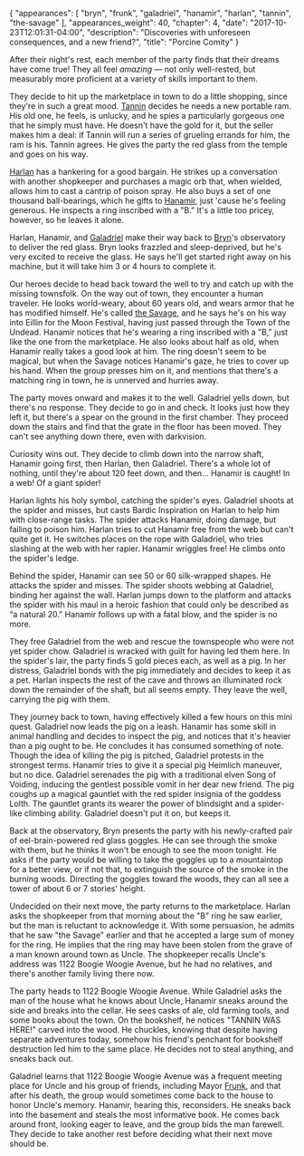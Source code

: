 {
    "appearances": [
        "bryn",
        "frunk",
        "galadriel",
        "hanamir",
        "harlan",
        "tannin",
        "the-savage"
    ],
    "appearances_weight": 40,
    "chapter": 4,
    "date": "2017-10-23T12:01:31-04:00",
    "description": "Discoveries with unforeseen consequences, and a new friend?",
    "title": "Porcine Comity"
}

After their night's rest, each member of the party finds that their dreams have come true! They all feel _amazing_ — not only well-rested, but measurably more proficient at a variety of skills important to them.

They decide to hit up the marketplace in town to do a little shopping, since they're in such a great mood. [Tannin](/characters/tannin/) decides he needs a new portable ram. His old one, he feels, is unlucky, and he spies a particularly gorgeous one that he simply must have. He doesn't have the gold for it, but the seller makes him a deal: if Tannin will run a series of grueling errands for him, the ram is his. Tannin agrees. He gives the party the red glass from the temple and goes on his way.

[Harlan](/characters/harlan/) has a hankering for a good bargain. He strikes up a conversation with another shopkeeper and purchases a magic orb that, when wielded, allows him to cast a cantrip of poison spray. He also buys a set of one thousand ball-bearings, which he gifts to [Hanamir](/characters/hanamir/), just 'cause he's feeling generous. He inspects a ring inscribed with a "B." It's a little too pricey, however, so he leaves it alone.

Harlan, Hanamir, and [Galadriel](/characters/galadriel/) make their way back to [Bryn](/characters/bryn/)'s observatory to deliver the red glass. Bryn looks frazzled and sleep-deprived, but he's very excited to receive the glass. He says he'll get started right away on his machine, but it will take him 3 or 4 hours to complete it. 

Our heroes decide to head back toward the well to try and catch up with the missing townsfolk. On the way out of town, they encounter a human traveler. He looks world-weary, about 60 years old, and wears armor that he has modified himself. He's called [the Savage](/characters/the-savage/), and he says he's on his way into Eillin for the Moon Festival, having just passed through the Town of the Undead. Hanamir notices that he's wearing a ring inscribed with a "B," just like the one from the marketplace. He also looks about half as old, when Hanamir really takes a good look at him. The ring doesn't seem to be magical, but when the Savage notices Hanamir's gaze, he tries to cover up his hand. When the group presses him on it, and mentions that there's a matching ring in town, he is unnerved and hurries away.

The party moves onward and makes it to the well. Galadriel yells down, but there's no response. They decide to go in and check. It looks just how they left it, but there's a spear on the ground in the first chamber. They proceed down the stairs and find that the grate in the floor has been moved. They can't see anything down there, even with darkvision.

Curiosity wins out. They decide to climb down into the narrow shaft, Hanamir going first, then Harlan, then Galadriel. There's a whole lot of nothing, until they're about 120 feet down, and then... Hanamir is caught! In a web! Of a giant spider!

Harlan lights his holy symbol, catching the spider's eyes. Galadriel shoots at the spider and misses, but casts Bardic Inspiration on Harlan to help him with close-range tasks. The spider attacks Hanamir, doing damage, but failing to poison him. Harlan tries to cut Hanamir free from the web but can't quite get it. He switches places on the rope with Galadriel, who tries slashing at the web with her rapier. Hanamir wriggles free! He climbs onto the spider's ledge.

Behind the spider, Hanamir can see 50 or 60 silk-wrapped shapes. He attacks the spider and misses. The spider shoots webbing at Galadriel, binding her against the wall. Harlan jumps down to the platform and attacks the spider with his maul in a heroic fashion that could only be described as “a natural 20." Hanamir follows up with a fatal blow, and the spider is no more.

They free Galadriel from the web and rescue the townspeople who were not yet spider chow. Galadriel is wracked with guilt for having led them here. In the spider's lair, the party finds 5 gold pieces each, as well as a pig. In her distress, Galadriel bonds with the pig immediately and decides to keep it as a pet. Harlan inspects the rest of the cave and throws an illuminated rock down the remainder of the shaft, but all seems empty. They leave the well, carrying the pig with them.

They journey back to town, having effectively killed a few hours on this mini quest. Galadriel now leads the pig on a leash. Hanamir has some skill in animal handling and decides to inspect the pig, and notices that it's heavier than a pig ought to be. He concludes it has consumed something of note. Though the idea of killing the pig is pitched, Galadriel protests in the strongest terms. Hanamir tries to give it a special pig Heimlich maneuver, but no dice. Galadriel serenades the pig with a traditional elven Song of Voiding, inducing the gentlest possible vomit in her dear new friend. The pig coughs up a magical gauntlet with the red spider insignia of the goddess Lolth. The gauntlet grants its wearer the power of blindsight and a spider-like climbing ability. Galadriel doesn't put it on, but keeps it.

Back at the observatory, Bryn presents the party with his newly-crafted pair of eel-brain-powered red glass goggles. He can see through the smoke with them, but he thinks it won't be enough to see the moon tonight. He asks if the party would be willing to take the goggles up to a mountaintop for a better view, or if not that, to extinguish the source of the smoke in the burning woods. Directing the goggles toward the woods, they can all see a tower of about 6 or 7 stories' height. 

Undecided on their next move, the party returns to the marketplace. Harlan asks the shopkeeper from that morning about the "B" ring he saw earlier, but the man is reluctant to acknowledge it. With some persuasion, he admits that he saw "the Savage" earlier and that he accepted a large sum of money for the ring. He implies that the ring may have been stolen from the grave of a man known around town as Uncle. The shopkeeper recalls Uncle's address was 1122 Boogie Woogie Avenue, but he had no relatives, and there's another family living there now.

The party heads to 1122 Boogie Woogie Avenue. While Galadriel asks the man of the house what he knows about Uncle, Hanamir sneaks around the side and breaks into the cellar. He sees casks of ale, old farming tools, and some books about the town. On the bookshelf, he notices "TANNIN WAS HERE!" carved into the wood. He chuckles, knowing that despite having separate adventures today, somehow his friend's penchant for bookshelf destruction led him to the same place. He decides not to steal anything, and sneaks back out. 

Galadriel learns that 1122 Boogie Woogie Avenue was a frequent meeting place for Uncle and his group of friends, including Mayor [Frunk](/characters/frunk/), and that after his death, the group would sometimes come back to the house to honor Uncle's memory. Hanamir, hearing this, reconsiders. He sneaks back into the basement and steals the most informative book. He comes back around front, looking eager to leave, and the group bids the man farewell. They decide to take another rest before deciding what their next move should be.
